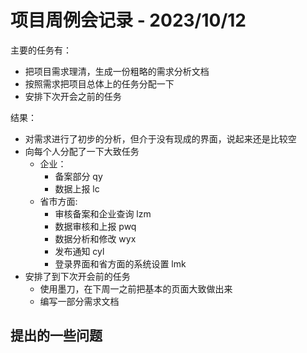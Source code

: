 # 项目周例会记录 - 2023/10/12
主要的任务有：
+ 把项目需求理清，生成一份粗略的需求分析文档
+ 按照需求把项目总体上的任务分配一下
+ 安排下次开会之前的任务


结果：
+ 对需求进行了初步的分析，但介于没有现成的界面，说起来还是比较空
+ 向每个人分配了一下大致任务
    - 企业：
        - 备案部分 qy
        - 数据上报 lc
    - 省市方面:
        - 审核备案和企业查询 lzm
        - 数据审核和上报 pwq
        - 数据分析和修改 wyx
        - 发布通知 cyl
        - 登录界面和省方面的系统设置 lmk
+ 安排了到下次开会前的任务
    - 使用墨刀，在下周一之前把基本的页面大致做出来
    - 编写一部分需求文档

## 提出的一些问题
